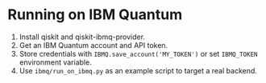 # Running on IBM Quantum

1. Install qiskit and qiskit-ibmq-provider.
2. Get an IBM Quantum account and API token.
3. Store credentials with `IBMQ.save_account('MY_TOKEN')` or set `IBMQ_TOKEN` environment variable.
4. Use `ibmq/run_on_ibmq.py` as an example script to target a real backend.
